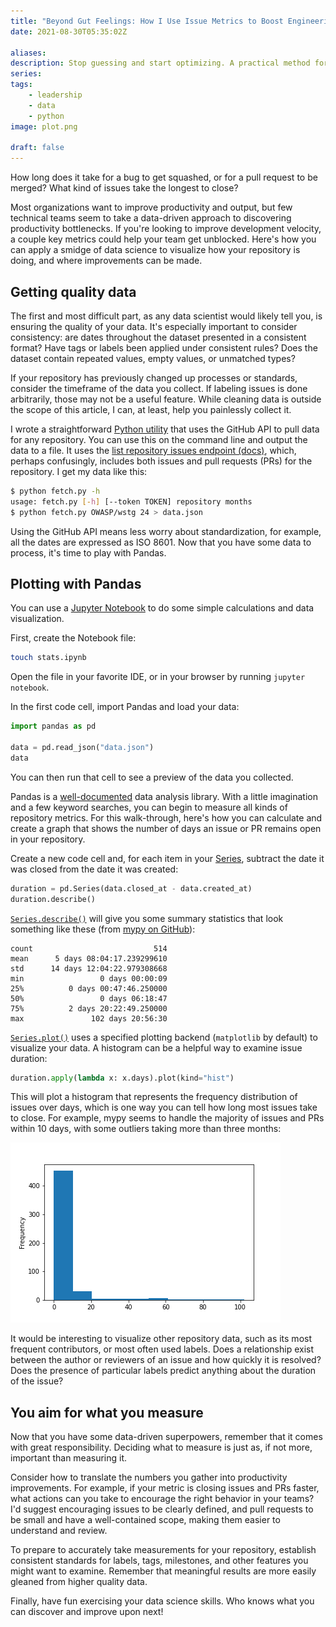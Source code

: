 ```yaml
---
title: "Beyond Gut Feelings: How I Use Issue Metrics to Boost Engineering Velocity"
date: 2021-08-30T05:35:02Z

aliases:
description: Stop guessing and start optimizing. A practical method for using data science to analyze GitHub issues, helping you identify key metrics and drive significant improvements in your team's output.
series:
tags:
    - leadership
    - data
    - python
image: plot.png

draft: false
---
```


How long does it take for a bug to get squashed, or for a pull request to be merged? What kind of issues take the longest to close?

Most organizations want to improve productivity and output, but few technical teams seem to take a data-driven approach to discovering productivity bottlenecks. If you're looking to improve development velocity, a couple key metrics could help your team get unblocked. Here's how you can apply a smidge of data science to visualize how your repository is doing, and where improvements can be made.

## Getting quality data

The first and most difficult part, as any data scientist would likely tell you, is ensuring the quality of your data. It's especially important to consider consistency: are dates throughout the dataset presented in a consistent format? Have tags or labels been applied under consistent rules? Does the dataset contain repeated values, empty values, or unmatched types?

If your repository has previously changed up processes or standards, consider the timeframe of the data you collect. If labeling issues is done arbitrarily, those may not be a useful feature. While cleaning data is outside the scope of this article, I can, at least, help you painlessly collect it.

I wrote a straightforward [Python utility](https://github.com/victoriadrake/got-issues/) that uses the GitHub API to pull data for any repository. You can use this on the command line and output the data to a file. It uses the [list repository issues endpoint (docs)](https://docs.github.com/en/rest/reference/issues#list-repository-issues), which, perhaps confusingly, includes both issues and pull requests (PRs) for the repository. I get my data like this:

```sh
$ python fetch.py -h
usage: fetch.py [-h] [--token TOKEN] repository months
$ python fetch.py OWASP/wstg 24 > data.json
```

Using the GitHub API means less worry about standardization, for example, all the dates are expressed as ISO 8601. Now that you have some data to process, it's time to play with Pandas.

## Plotting with Pandas

You can use a [Jupyter Notebook](https://jupyter.org/) to do some simple calculations and data visualization.

First, create the Notebook file:

```sh
touch stats.ipynb
```

Open the file in your favorite IDE, or in your browser by running `jupyter notebook`.

In the first code cell, import Pandas and load your data:

```py
import pandas as pd

data = pd.read_json("data.json")
data
```

You can then run that cell to see a preview of the data you collected.

Pandas is a [well-documented](https://pandas.pydata.org/pandas-docs/stable/index.html) data analysis library. With a little imagination and a few keyword searches, you can begin to measure all kinds of repository metrics. For this walk-through, here's how you can calculate and create a graph that shows the number of days an issue or PR remains open in your repository.

Create a new code cell and, for each item in your [Series](https://pandas.pydata.org/pandas-docs/stable/reference/api/pandas.Series.html), subtract the date it was closed from the date it was created:

```py
duration = pd.Series(data.closed_at - data.created_at)
duration.describe()
```

[`Series.describe()`](https://pandas.pydata.org/pandas-docs/stable/reference/api/pandas.Series.describe.html) will give you some summary statistics that look something like these (from [mypy on GitHub](https://github.com/python/mypy)):

```text
count                           514
mean      5 days 08:04:17.239299610
std      14 days 12:04:22.979308668
min                 0 days 00:00:09
25%          0 days 00:47:46.250000
50%                 0 days 06:18:47
75%          2 days 20:22:49.250000
max               102 days 20:56:30
```

[`Series.plot()`](https://pandas.pydata.org/pandas-docs/stable/reference/api/pandas.Series.plot.html?) uses a specified plotting backend (`matplotlib` by default) to visualize your data. A histogram can be a helpful way to examine issue duration:

```py
duration.apply(lambda x: x.days).plot(kind="hist")
```

This will plot a histogram that represents the frequency distribution of issues over days, which is one way you can tell how long most issues take to close. For example, mypy seems to handle the majority of issues and PRs within 10 days, with some outliers taking more than three months:

![Histogram for mypy issues over the last six months](plot.png)

It would be interesting to visualize other repository data, such as its most frequent contributors, or most often used labels. Does a relationship exist between the author or reviewers of an issue and how quickly it is resolved? Does the presence of particular labels predict anything about the duration of the issue?

## You aim for what you measure

Now that you have some data-driven superpowers, remember that it comes with great responsibility. Deciding what to measure is just as, if not more, important than measuring it.

Consider how to translate the numbers you gather into productivity improvements. For example, if your metric is closing issues and PRs faster, what actions can you take to encourage the right behavior in your teams? I'd suggest encouraging issues to be clearly defined, and pull requests to be small and have a well-contained scope, making them easier to understand and review.

To prepare to accurately take measurements for your repository, establish consistent standards for labels, tags, milestones, and other features you might want to examine. Remember that meaningful results are more easily gleaned from higher quality data.

Finally, have fun exercising your data science skills. Who knows what you can discover and improve upon next!
